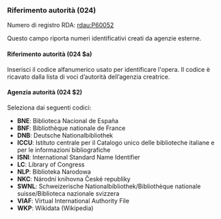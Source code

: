 ### Riferimento autorità (024)
Numero di registro RDA: [rdau:P60052](http://www.rdaregistry.info/Elements/u/#P60052)

Questo campo riporta numeri identificativi creati da agenzie esterne.

#### Riferimento autorità (024 $a)
Inserisci il codice alfanumerico usato per identificare l'opera. Il codice è ricavato dalla lista di voci d’autorità dell’agenzia creatrice.

#### Agenzia autorità (024 $2)
Seleziona dai seguenti codici:

- **BNE**: Biblioteca Nacional de España  
- **BNF**: Bibliothèque nationale de France
- **DNB**: Deutsche Nationalbibliothek
- **ICCU**: Istituto centrale per il Catalogo unico delle biblioteche italiane e per le informazioni bibliografiche
- **ISNI**: International Standard Name Identifier
- **LC**: Library of Congress
- **NLP**: Biblioteka Narodowa
- **NKC**: Národní knihovna České republiky
- **SWNL**: Schweizerische Nationalbibliothek/Bibliothèque nationale suisse/Biblioteca nazionale svizzera
- **VIAF**: Virtual International Authority File
- **WKP**: Wikidata (Wikipedia)
